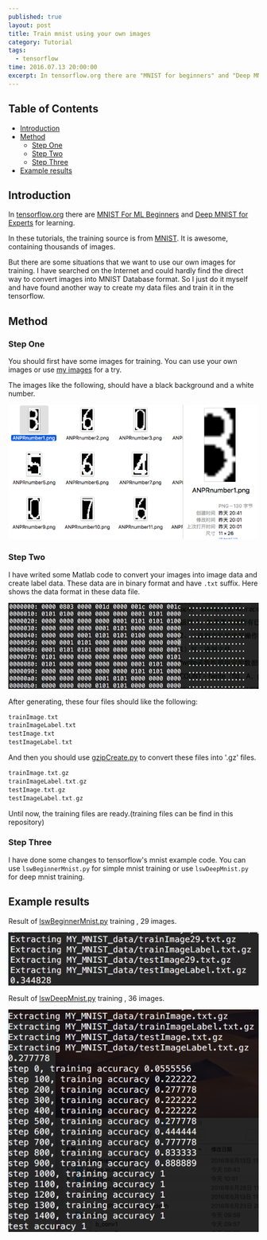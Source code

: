 ```yaml
---
published: true
layout: post
title: Train mnist using your own images
category: Tutorial
tags: 
  - tensorflow
time: 2016.07.13 20:00:00
excerpt: In tensorflow.org there are "MNIST for beginners" and "Deep MNIST for experts" for learning. In these tutorials, the training source is from MNIST. It is awesome, containing thousands of images. But there are some situations that we want to use our own images for training...
---
```

<!-- lsw toc mark1. Do not remove this comment so that lsw_toc can update TOC correctly. -->

## Table of Contents
- [Introduction](#1)
- [Method](#2)
    - [Step One](#21)
    - [Step Two](#22)
    - [Step Three](#23)
- [Example results](#3)

<!-- lsw toc mark2. Do not remove this comment so that lsw_toc can update TOC correctly. -->

## <a id="1"></a>Introduction

In [tensorflow.org](http://www.tensorflow.org) there are [MNIST For ML Beginners](https://www.tensorflow.org/versions/r0.9/tutorials/mnist/beginners/index.html) and [Deep MNIST for Experts](https://www.tensorflow.org/versions/r0.9/tutorials/mnist/pros/index.html) for learning. 

In these tutorials, the training source is from [MNIST](http://yann.lecun.com/exdb/mnist/). It is awesome, containing thousands of images.

But there are some situations that we want to use our own images for training. I have searched on the Internet and could hardly find the direct way to convert images into MNIST Database format. So I just do it myself and have found another way to create my data files and train it in the tensorflow.

## <a id="2"></a>Method

### <a id="21"></a>Step One

You should first have some images for training. You can use your own images or use [my images](https://github.com/LinShiwei/TensorflowLearning/tree/master/trainYourOwnMnist/numberImage) for a try. 

The images like the following, should have a black background and a white number.

![image](https://raw.githubusercontent.com/LinShiwei/TensorflowLearning/master/trainYourOwnMnist/introductionImage/imageSample.png)

### <a id="22"></a>Step Two

I have writed some Matlab code to convert your images into image data and create label data. These data are in binary format and have `.txt` suffix. Here shows the data format in these data file.

![image](https://raw.githubusercontent.com/LinShiwei/TensorflowLearning/master/trainYourOwnMnist/introductionImage/dataFormat.png)

After generating, these four files should like the following:

```swift
trainImage.txt
trainImageLabel.txt
testImage.txt
testImageLabel.txt
```

And then you should use [gzipCreate.py](https://github.com/LinShiwei/TensorflowLearning/blob/master/trainYourOwnMnist/gzipCreate.py) to convert these files into '.gz' files.

```swift
trainImage.txt.gz
trainImageLabel.txt.gz
testImage.txt.gz
testImageLabel.txt.gz
```

Until now, the training files are ready.(training files can be find in this repository)

### <a id="23"></a>Step Three

I have done some changes to tensorflow's mnist example code. You can use `lswBeginnerMnist.py` for simple mnist training or use `lswDeepMnist.py` for deep mnist training.

## <a id="3"></a>Example results

Result of [lswBeginnerMnist.py](https://github.com/LinShiwei/TensorflowLearning/blob/master/trainYourOwnMnist/lswBeginnerMnist.py) training , 29 images.

![image](https://raw.githubusercontent.com/LinShiwei/TensorflowLearning/master/trainYourOwnMnist/introductionImage/beginnerMnistTrainingResult.png)

Result of [lswDeepMnist.py](https://github.com/LinShiwei/TensorflowLearning/blob/master/trainYourOwnMnist/lswDeepMnist.py) training , 36 images.

![image](https://raw.githubusercontent.com/LinShiwei/TensorflowLearning/master/trainYourOwnMnist/introductionImage/deepMnistTrainingResult.png)


